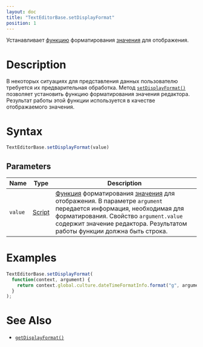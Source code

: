 ```yaml
---
layout: doc
title: "TextEditorBase.setDisplayFormat"
position: 1
---
```


Устанавливает [функцию](../../../Core/Script/) форматирования [значения](../../EditorBase/EditorBase.getValue/) для отображения.

# Description

В некоторых ситуациях для представления данных пользователю требуется их предварительная обработка.
Метод [`setDisplayFormat()`](../TextEditorBase.setDisplayFormat/) позволяет установить функцию
форматирования значения редактора. Результат работы этой функции используется в качестве
отображаемого значения.

# Syntax

```js
TextEditorBase.setDisplayFormat(value)
```

## Parameters

|Name|Type|Description|
|----|----|-----------|
|`value`|[Script](../../../Core/Script/)|[Функция](../../../Core/Script/) форматирования [значения](../../EditorBase/EditorBase.getValue/) для отображения. В параметре `argument` передается информация, необходимая для форматирования. Свойство `argument.value` содержит значение редактора. Результатом работы функции должна быть строка.|

# Examples

```js
TextEditorBase.setDisplayFormat(
  function(context, argument) {
    return context.global.culture.dateTimeFormatInfo.format("g", argument.value);
  }
);
```

# See Also

* [`getDisplayFormat()`](../TextEditorBase.getDisplayFormat/)
